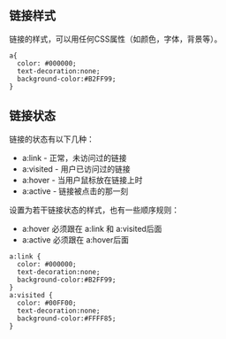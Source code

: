 ## 链接样式
链接的样式，可以用任何CSS属性（如颜色，字体，背景等）。
```
a{
  color: #000000;
  text-decoration:none;
  background-color:#B2FF99;
}
```

## 链接状态
链接的状态有以下几种：
- a:link - 正常，未访问过的链接
- a:visited - 用户已访问过的链接
- a:hover - 当用户鼠标放在链接上时
- a:active - 链接被点击的那一刻

设置为若干链接状态的样式，也有一些顺序规则：
- a:hover 必须跟在 a:link 和 a:visited后面
- a:active 必须跟在 a:hover后面
```
a:link {
  color: #000000;
  text-decoration:none;
  background-color:#B2FF99;
}
a:visited {
  color: #00FF00;
  text-decoration:none;
  background-color:#FFFF85;
}
```

